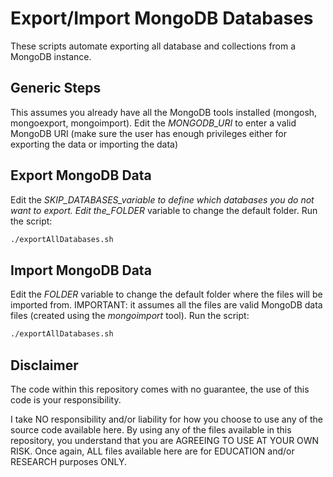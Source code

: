 # Export/Import MongoDB Databases

These scripts automate exporting all database and collections from a MongoDB instance.

## Generic Steps

This assumes you already have all the MongoDB tools installed (mongosh, mongoexport, mongoimport).
Edit the _MONGODB_URI_ to enter a valid MongoDB URI (make sure the user has enough privileges either for exporting the data or importing the data)

## Export MongoDB Data

Edit the _SKIP_DATABASES_variable to define which databases you do not want to export.
Edit the_FOLDER_ variable to change the default folder.
Run the script:

```bash
./exportAllDatabases.sh
```

## Import MongoDB Data

Edit the _FOLDER_ variable to change the default folder where the files will be imported from. IMPORTANT: it assumes all the files are valid MongoDB data files (created using the _mongoimport_ tool).
Run the script:

```bash
./exportAllDatabases.sh
```

## Disclaimer

The code within this repository comes with no guarantee, the use of this code is your responsibility.

I take NO responsibility and/or liability for how you choose to use any of the source code available here. By using any of the files available in this repository, you understand that you are AGREEING TO USE AT YOUR OWN RISK. Once again, ALL files available here are for EDUCATION and/or RESEARCH purposes ONLY.
